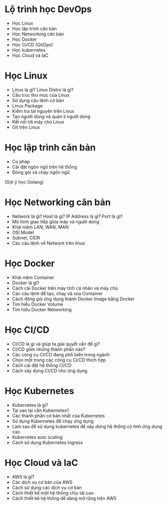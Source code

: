 
# Lộ trình học DevOps

- Học Linux
- Học lập trình căn bản
- Học Networking căn bản
- Học Docker
- Học Ci/CD (GitOps)
- Học kubernetes
- Học Cloud và IaC

# Học Linux

- Linux là gì? Linux Distro là gì?
- Cấu trúc thư mục của Linux
- Sử dụng câu lệnh cơ bản
- Linux Package
- Kiểm tra tài nguyên trên Linux
- Tạo người dùng và quản lí người dùng
- Kết nối tới máy chủ Linux
- Git trên Linux

# Học lập trình căn bản

- Cú pháp
- Cài đặt ngôn ngữ trên hệ thống
- Đóng gói và chạy ngôn ngữ

(Gợi ý học Golang)

# Học Networking căn bản

- Network là gì? Host là gì? IP Address là gì? Port là gì?
- Mô hình giao tiếp giữa máy và người dùng
- Khái niệm LAN, WAN, MAN
- OSI Model
- Subnet, CIDR
- Các câu lệnh về Network trên linux

# Học Docker

- Khái niệm Container
- Docker là gì?
- Cách cài Docker trên máy tính cá nhân và máy chủ
- Các câu lệnh để tạo, chạy và xóa Container
- Cách đóng gói ứng dụng thành Docker Image bằng Docker
- Tìm hiểu Docker Volume
- Tìm hiểu Docker Networking

# Học CI/CD

- CI/CD là gì và giúp ta giải quyết vấn đề gì?
- CI/CD gồm những thành phần nào?
- Các công cụ CI/CD đang phổ biến trong ngành
- Chọn một trong các công cụ CI/CD thích hợp
- Cách cài đặt hệ thống CI/CD
- Cách xây dựng CI/CD cho ứng dụng

# Học Kubernetes

- Kubernetes là gì?
- Tại sao lại cần Kubernetes?
- Các thành phần cơ bản nhất của Kubernetes
- Sử dụng Kubernetes để chạy ứng dụng
- Làm sao để sử dụng kubernetes để xây dựng hệ thống có tính ứng dụng cao
- Kubernetes auto scaling
- Cách sử dụng Kubernetes Ingress

# Học Cloud và IaC

- AWS là gì?
- Các dịch vụ cơ bản của AWS
- Cách sử dụng các dịch vụ cơ bản
- Cách thiết kế một hệ thống chịu tải cao
- Cách thiết kế hệ thống dễ dàng mở rộng trên AWS


